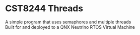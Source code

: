# CST8244 Threads
A simple program that uses semaphores and multiple threads  
Built for and deployed to a QNX Neutrino RTOS Virtual Machine  
 
